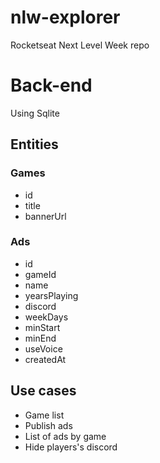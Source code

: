 # nlw-explorer
Rocketseat Next Level Week repo

# Back-end

Using Sqlite

## Entities
### Games

 - id
 - title
 - bannerUrl

### Ads

 - id
 - gameId
 - name
 - yearsPlaying
 - discord
 - weekDays
 - minStart
 - minEnd
 - useVoice
 - createdAt

## Use cases

 - Game list
 - Publish ads
 - List of ads by game
 - Hide players's discord

